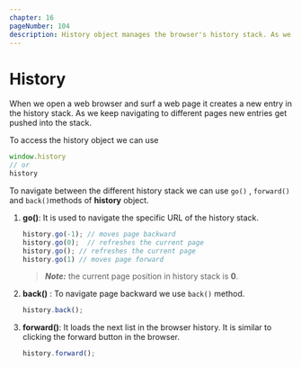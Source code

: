 ```yaml
---
chapter: 16
pageNumber: 104
description: History object manages the browser's history stack. As we navigate to pages new entries get pushed into the stack.
---
```


# History

When we open a web browser and surf a web page it creates a new entry in the history stack. As we keep navigating to different pages new entries get pushed into the stack. 

To access the history object we can use

```javascript
window.history
// or
history
```

To navigate  between the different history stack we can use   `go()` , `forward()` and  `back()`methods of **history** object.  

1. **go\(\)**: It is used to navigate the specific URL of the history stack.

   ```javascript
   history.go(-1); // moves page backward
   history.go(0);  // refreshes the current page
   history.go(); // refreshes the current page
   history.go(1) // moves page forward
   ```

   > _**Note:**_ the current  page position in history stack is  **0**.

2. **back\(\)** : To navigate page backward we use `back()` method.

   ```javascript
   history.back();
   ```

3. **forward\(\)**: It loads the next list in the browser history. It is similar to clicking the forward button in the browser.

   ```javascript
   history.forward();
   ```

